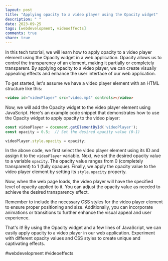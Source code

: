 ```yaml
---
layout: post
title: "Applying opacity to a video player using the Opacity widget"
description: " "
date: 2023-09-25
tags: [webdevelopment, videoeffects]
comments: true
share: true
---
```


In this tech tutorial, we will learn how to apply opacity to a video player element using the Opacity widget in a web application. Opacity allows us to control the transparency of an element, making it partially or completely transparent. By applying opacity to a video player, we can create visually appealing effects and enhance the user interface of our web application.

To get started, let's assume we have a video player element with an HTML structure like this:

```html
<video id="videoPlayer" src="video.mp4" controls></video>
```

Now, we will add the Opacity widget to the video player element using JavaScript. Here's an example code snippet that demonstrates how to use the Opacity widget to apply opacity to the video player:

```javascript
const videoPlayer = document.getElementById('videoPlayer');
const opacity = 0.5;  // Set the desired opacity value (0-1)

videoPlayer.style.opacity = opacity;
```

In the above code, we first select the video player element using its ID and assign it to the `videoPlayer` variable. Next, we set the desired opacity value to a variable `opacity`. The opacity value ranges from 0 (completely transparent) to 1 (fully opaque). Finally, we apply the opacity value to the video player element by setting its `style.opacity` property.

Now, when the web page loads, the video player will have the specified level of opacity applied to it. You can adjust the opacity value as needed to achieve the desired transparency effect.

Remember to include the necessary CSS styles for the video player element to ensure proper positioning and size. Additionally, you can incorporate animations or transitions to further enhance the visual appeal and user experience.

That's it! By using the Opacity widget and a few lines of JavaScript, we can easily apply opacity to a video player in our web application. Experiment with different opacity values and CSS styles to create unique and captivating effects.

#webdevelopment #videoeffects